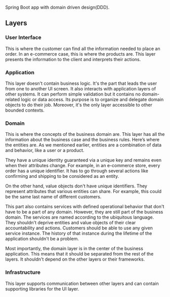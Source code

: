 Spring Boot app with domain driven design(DDD).

## Layers

### User Interface
This is where the customer can find all the information needed to place an order. In an e-commerce case, this is where the products are. This layer presents the information to the client and interprets their actions.

### Application
This layer doesn't contain business logic. It's the part that leads the user from one to another UI screen. It also interacts with application layers of other systems. It can perform simple validation but it contains no domain-related logic or data access. Its purpose is to organize and delegate domain objects to do their job. Moreover, it's the only layer accessible to other bounded contexts.

### Domain
This is where the concepts of the business domain are. This layer has all the information about the business case and the business rules. Here’s where the entities are. As we mentioned earlier, entities are a combination of data and behavior, like a user or a product.

They have a unique identity guaranteed via a unique key and remains even when their attributes change. For example, in an e-commerce store, every order has a unique identifier. It has to go through several actions like confirming and shipping to be considered as an entity.

On the other hand, value objects don't have unique identifiers. They represent attributes that various entities can share. For example, this could be the same last name of different customers.

This part also contains services with defined operational behavior that don't have to be a part of any domain. However, they are still part of the business domain. The services are named according to the ubiquitous language. They shouldn't deprive entities and value objects of their clear accountability and actions. Customers should be able to use any given service instance. The history of that instance during the lifetime of the application shouldn't be a problem.

Most importantly, the domain layer is in the center of the business application. This means that it should be separated from the rest of the layers. It shouldn't depend on the other layers or their frameworks.

### Infrastructure
This layer supports communication between other layers and can contain supporting libraries for the UI layer.
